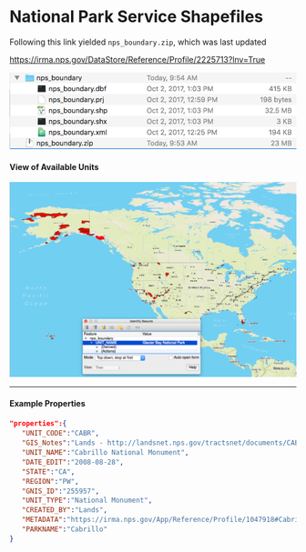 # National Park Service Shapefiles

Following this link yielded `nps_boundary.zip`, which was last updated

https://irma.nps.gov/DataStore/Reference/Profile/2225713?lnv=True

![](assets/readme-nps-vector-shapefile.png)

#### View of Available Units

![](assets/readme-nps-vector.png)

---

#### Example Properties

``` json
"properties":{
   "UNIT_CODE":"CABR",
   "GIS_Notes":"Lands - http://landsnet.nps.gov/tractsnet/documents/CABR/Metadata/cabr_metadata.xml",
   "UNIT_NAME":"Cabrillo National Monument",
   "DATE_EDIT":"2008-08-28",
   "STATE":"CA",
   "REGION":"PW",
   "GNIS_ID":"255957",
   "UNIT_TYPE":"National Monument",
   "CREATED_BY":"Lands",
   "METADATA":"https://irma.nps.gov/App/Reference/Profile/1047918#Cabrillo National Monument",
   "PARKNAME":"Cabrillo"
}
```
